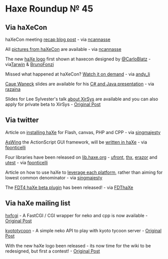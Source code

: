 [_template]: ../templates/roundup.html
# Haxe Roundup № 45

## Via haXeCon
haXeCon meeting [recap blog post][link 1] - via [ncannasse][link 2]

All [pictures from haXeCon][link 3] are available - via [ncannasse][link 4]

The new [haXe logo][link 5] first shown at haxecon designed by [@CarloBlatz][link 6] - via[Tarwin][link 7] &amp; [BrunoFonzi][link 8]

Missed what happened at haXeCon? [Watch it on demand][link 9] - via [andy_li][link 10]

[Caue Waneck][link 11] slides are available for his [C# and Java presentation][link 12] - via [razaina][link 13]

Slides for Lee Sylvester's talk [about XirSys][link 14] are available and you can also apply for private beta to XirSys - [Original Post][link 15]

## Via twitter
Article on [installing haXe][link 16] for Flash, canvas, PHP and CPP - via [singmajesty][link 17]

[AsWing][link 18] the ActionScript GUI framework, will be [written in haXe][link 35] - via [fponticelli][link 19]

Four libraries have been released on [lib.haxe.org][link 20] - [ufront][link 21], [thx][link 22], [erazor][link 23] and [utest][link 24] - via [fponticelli][link 25]

Article on how to use haXe to [leverage each platform][link 26], rather than aiming for lowest common denominator - via [singmajesty][link 27]

The [FDT4 haXe beta plugin][link 28] has been released! - via [FDThaXe][link 29]

## Via haXe mailing list
[hxfcgi][link 30] - A FastCGI / CGI wrapper for neko and cpp is now available - [Original Post][link 31]

[kyototycoon][link 32] - A simple neko API to play with kyoto tycoon server - [Original Post][link 33]

With the new haXe logo been released - its now time for the wiki to be redesigned, but first a contest! - [Original Post][link 34]

[link 1]: http://ncannasse.fr/blog/haxecon2011 "haXeCon2011 recap blog post"
[link 2]: https://www.twitter.com/#!/ncannasse "@ncannasse"
[link 3]: http://www.facebook.com/media/set/?set=a.212559118769325.60781.113040272054544 "haXeCon 2011 Pictures"
[link 4]: https://www.twitter.com/#!/ncannasse "@ncannasse"
[link 5]: http://ncannasse.fr/file/haxelogo.png "New haXe logo"
[link 6]: http://www.twitter.com/CarloBlatz "@CarloBlatz"
[link 7]: http://www.twitter.com/tarwin "@tarwin"
[link 8]: https://www.twitter.com/#!/BrunoFonzi "@BrunoFonzi"
[link 9]: https://haxecon.influxis.com/ "haXeCon 2011 - influxis.com"
[link 10]: https://www.twitter.com/#!/andy_li "@andy_li"
[link 11]: http://www.twitter.com/cwaneck "@cwaneck"
[link 12]: http://prezi.com/xzvht0y2e-c6/haxe-java-c/ "Caue Waneck's C# and Java Slides"
[link 13]: https://www.twitter.com/#!/razaina "@razaina"
[link 14]: http://www.designrealm.co.uk/haxe-con "XirSys Slides"
[link 15]: http://haxe.1354130.n2.nabble.com/XirSys-Slides-td6352734.html "XirSys Slides and Beta - haXe Mailing List"
[link 16]: http://www.joshuagranick.com/blog?p=186 "Installing haXe (Flash/Canvas/PHP/C++) - JohuaGranick.com"
[link 17]: http://www.twitter.com/singmajesty "@singmajesty"
[link 18]: http://www.aswing.org/ "AsWing.org"
[link 19]: https://www.twitter.com/#!/fponticelli "@fponticelli"
[link 20]: http://lib.haxe.org/all "lib.haxe.org"
[link 21]: http://lib.haxe.org/p/ufront "ufront - lib.haxe.org"
[link 22]: http://lib.haxe.org/p/thx "thx - lib.haxe.org"
[link 23]: http://lib.haxe.org/p/erazor "erazor - lib.haxe.org"
[link 24]: http://lib.haxe.org/p/utest "utest - lib.haxe.org"
[link 25]: https://www.twitter.com/#!/fponticelli "@fponticelli"
[link 26]: http://www.joshuagranick.com/blog?p=195 "three.js, fcanvas and the Cross-Platform Dilemma - JoshuaGranick.com"
[link 27]: http://www.twitter.com/singmajesty "@singmajesty"
[link 28]: http://fdt.powerflasher.com/blog/2011/05/announcing-fdt-haxe-plug-in-public-beta-supported-by-influxis/ "Annoucing the FDT4 haXe Beta plug-in has been released"
[link 29]: https://www.twitter.com/#!/FDThaXe "@FDThaXe"
[link 30]: http://haxe.org/com/libs/hxfcgi "hxfcgi - haxe.org"
[link 31]: http://haxe.1354130.n2.nabble.com/hxfcgi-a-FastCGI-CGI-wrapper-for-haXe-neko-and-Cpp-target-td6338594.html "hxfcgi - A FastCGI / CGI wrapper for haXe neko and cpp target - haXe Mailing List"
[link 32]: http://lib.haxe.org/p/kyototycoon "kyoto tycoon - haxe.org"
[link 33]: http://haxe.1354130.n2.nabble.com/kyototycoon-a-simple-neko-API-to-play-with-kyoto-tycoon-server-td6356114.html "kyototycoon - A simple neko API to play with kyoto tycoon server - haXe Mailing List"
[link 34]: http://haxe.1354130.n2.nabble.com/Wiki-Design-Contest-td6359498.html "Wiki Design Contest - haXe Mailing List"
[link 35]: http://www.aswing.org/?p=363 "written in haXe"


